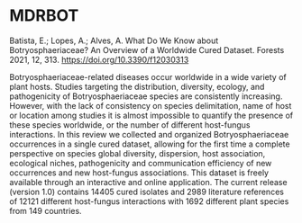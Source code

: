 # MDRBOT
Batista, E.; Lopes, A.; Alves, A. What Do We Know about Botryosphaeriaceae? An Overview of a Worldwide Cured Dataset. Forests 2021, 12, 313. https://doi.org/10.3390/f12030313 

Botryosphaeriaceae-related diseases occur worldwide in a wide variety of plant hosts. Studies targeting the distribution, diversity, ecology, and pathogenicity of Botryosphaeriaceae species are consistently increasing. However, with the lack of consistency on species delimitation, name of host or location among studies it is almost impossible to quantify the presence of these species worldwide, or the number of different host-fungus interactions. In this review we collected and organized Botryosphaeriaceae occurrences in a single cured dataset, allowing for the first time a complete perspective on species global diversity, dispersion, host association, ecological niches, pathogenicity and communication efficiency of new occurrences and new host-fungus associations. This dataset is freely available through an interactive and online application. The current release (version 1.0) contains 14405 cured isolates and 2989 literature references of 12121 different host-fungus interactions with 1692 different plant species from 149 countries.
